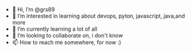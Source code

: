 - 👋 Hi, I’m @grs89
- 👀 I’m interested in learning about devops, pyton, javascript, java,and more
- 🌱 I’m currently learning a lot of all
- 💞️ I’m looking to collaborate on,  i don't know
- 📫 How to reach me somewhere, for now :)

<!---
grs89/grs89 is a ✨ special ✨ repository because its `README.md` (this file) appears on your GitHub profile.
You can click the Preview link to take a look at your changes.
--->
